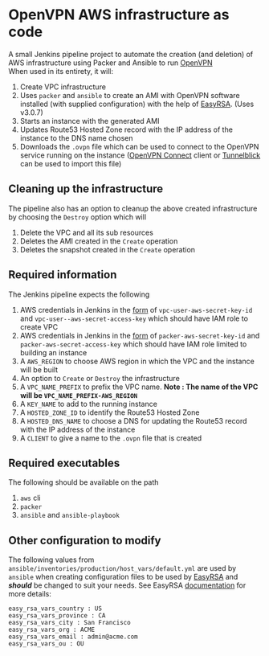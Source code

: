 # OpenVPN AWS infrastructure as code
A small Jenkins pipeline project to automate the creation (and deletion) of AWS infrastructure using Packer and Ansible to run [OpenVPN](https://en.wikipedia.org/wiki/OpenVPN)  
When used in its entirety, it will:
1. Create VPC infrastructure
2. Uses `packer` and `ansible` to create an AMI with OpenVPN software installed (with supplied configuration) with the help of [EasyRSA](https://github.com/OpenVPN/easy-rsa). (Uses v3.0.7)
3. Starts an instance with the generated AMI
4. Updates Route53 Hosted Zone record with the IP address of the instance to the DNS name chosen
5. Downloads the `.ovpn` file which can be used to connect to the OpenVPN service running on the instance ([OpenVPN Connect](https://openvpn.net/client-connect-vpn-for-mac-os/) client or [Tunnelblick](https://tunnelblick.net/) can be used to import this file)

## Cleaning up the infrastructure
The pipeline also has an option to cleanup the above created infrastructure by choosing the `Destroy` option which will
1. Delete the VPC and all its sub resources
2. Deletes the AMI created in the `Create` operation
3. Deletes the snapshot created in the `Create` operation

## Required information
The Jenkins pipeline expects the following
1. AWS credentials in Jenkins in the [form](https://www.jenkins.io/doc/book/using/using-credentials/) of `vpc-user-aws-secret-key-id` and `vpc-user--aws-secret-access-key` which should have IAM role to create VPC
2. AWS credentials in Jenkins in the [form](https://www.jenkins.io/doc/book/using/using-credentials/) of `packer-aws-secret-key-id` and `packer-aws-secret-access-key` which should have IAM role limited to building an instance
3. A `AWS_REGION` to choose AWS region in which the VPC and the instance will be built
4. An option to `Create` or `Destroy` the infrastructure
5. A `VPC_NAME_PREFIX` to prefix the VPC name. **Note : The name of the VPC will be `VPC_NAME_PREFIX-AWS_REGION`**
6. A `KEY_NAME` to add to the running instance
7. A `HOSTED_ZONE_ID` to identify the Route53 Hosted Zone
8. A `HOSTED_DNS_NAME` to choose a DNS for updating the Route53 record with the IP address of the instance
9. A `CLIENT` to give a name to the `.ovpn` file that is created

## Required executables
The following should be available on the path
1. `aws` cli
2. `packer`
3. `ansible` and `ansible-playbook`

## Other configuration to modify
The following values from `ansible/inventories/production/host_vars/default.yml` are used by `ansible` when creating configuration files to be used by [EasyRSA](https://github.com/OpenVPN/easy-rsa) and ***should*** be changed to suit your needs. See EasyRSA [documentation](https://github.com/OpenVPN/easy-rsa/blob/master/README.quickstart.md) for more details:

```
easy_rsa_vars_country : US
easy_rsa_vars_province : CA
easy_rsa_vars_city : San Francisco
easy_rsa_vars_org : ACME
easy_rsa_vars_email : admin@acme.com
easy_rsa_vars_ou : OU
```
